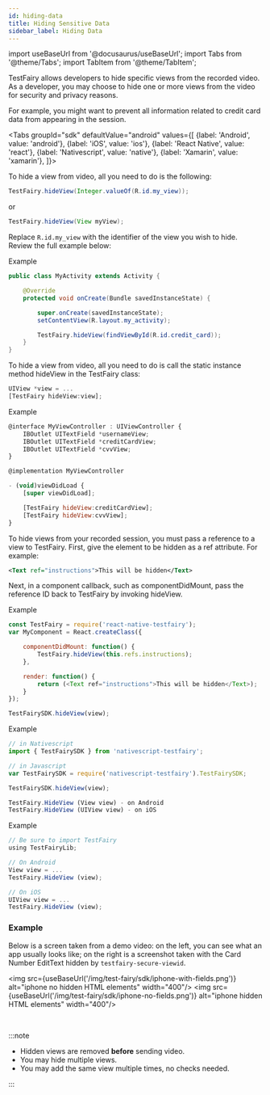 ```yaml
---
id: hiding-data
title: Hiding Sensitive Data
sidebar_label: Hiding Data
---
```


import useBaseUrl from '@docusaurus/useBaseUrl';
import Tabs from '@theme/Tabs';
import TabItem from '@theme/TabItem';

TestFairy allows developers to hide specific views from the recorded video. As a developer, you may choose to hide one or more views from the video for security and privacy reasons.

For example, you might want to prevent all information related to credit card data from appearing in the session.

<Tabs
groupId="sdk"
defaultValue="android"
values={[
{label: 'Android', value: 'android'},
{label: 'iOS', value: 'ios'},
{label: 'React Native', value: 'react'},
{label: 'Nativescript', value: 'native'},
{label: 'Xamarin', value: 'xamarin'},
]}>

<TabItem value="android">

To hide a view from video, all you need to do is the following:

```java
TestFairy.hideView(Integer.valueOf(R.id.my_view));
```

or

```java
TestFairy.hideView(View myView);
```

Replace `R.id.my_view` with the identifier of the view you wish to hide. Review the full example below:

Example

```java
public class MyActivity extends Activity {

    @Override
    protected void onCreate(Bundle savedInstanceState) {

        super.onCreate(savedInstanceState);
        setContentView(R.layout.my_activity);

        TestFairy.hideView(findViewById(R.id.credit_card));
    }
}
```

</TabItem>

<TabItem value="ios">

To hide a view from video, all you need to do is call the static instance method hideView in the TestFairy class:

```js
UIView *view = ...
[TestFairy hideView:view];
```

Example

```js
@interface MyViewController : UIViewController {
    IBOutlet UITextField *usernameView;
    IBOutlet UITextField *creditCardView;
    IBOutlet UITextField *cvvView;
}

@implementation MyViewController

- (void)viewDidLoad {
    [super viewDidLoad];

    [TestFairy hideView:creditCardView];
    [TestFairy hideView:cvvView];
}
```

</TabItem>

<TabItem value="react">

To hide views from your recorded session, you must pass a reference to a view to TestFairy. First, give the element to be hidden as a ref attribute. For example:

```xml
<Text ref="instructions">This will be hidden</Text>
```

Next, in a component callback, such as componentDidMount, pass the reference ID back to TestFairy by invoking hideView.

Example

```js
const TestFairy = require('react-native-testfairy');
var MyComponent = React.createClass({

    componentDidMount: function() {
        TestFairy.hideView(this.refs.instructions);
    },

    render: function() {
        return (<Text ref="instructions">This will be hidden</Text>);
    }
});
```

</TabItem>

<TabItem value="native">

```js
TestFairySDK.hideView(view);
```

Example

```js
// in Nativescript
import { TestFairySDK } from 'nativescript-testfairy';

// in Javascript
var TestFairySDK = require('nativescript-testfairy').TestFairySDK;

TestFairySDK.hideView(view);
```

</TabItem>

<TabItem value="xamarin">

```js
TestFairy.HideView (View view) - on Android
TestFairy.HideView (UIView view) - on iOS
```

Example

```js
// Be sure to import TestFairy
using TestFairyLib;

// On Android
View view = ...
TestFairy.HideView (view);

// On iOS
UIView view = ...
TestFairy.HideView (view);
```

</TabItem>

</Tabs>

### Example

Below is a screen taken from a demo video: on the left, you can see what an app usually looks like; on the right is a screenshot taken with the Card Number EditText hidden by `testfairy-secure-viewid`.

<img src={useBaseUrl('/img/test-fairy/sdk/iphone-with-fields.png')} alt="iphone no hidden HTML elements" width="400"/>
<img src={useBaseUrl('/img/test-fairy/sdk/iphone-no-fields.png')} alt="iphone hidden HTML elements" width="400"/>

<br clear="both"/>

:::note

- Hidden views are removed **before** sending video.
- You may hide multiple views.
- You may add the same view multiple times, no checks needed.

:::
